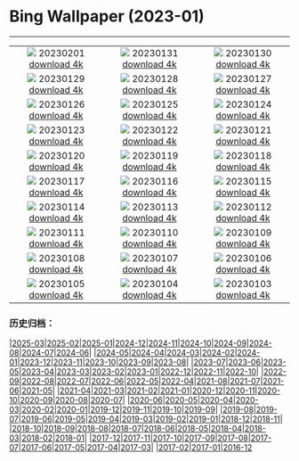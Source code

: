 # Bing Wallpaper (2023-01)
**************
| | | |
|:-:|:-:|:-:|
| ![](https://www.bing.com/th?id=OHR.TangleCreekFalls_JA-JP6469824642_1920x1080.jpg) 20230201 [download 4k](https://www.bing.com/th?id=OHR.TangleCreekFalls_JA-JP6469824642_UHD.jpg) | ![](https://www.bing.com/th?id=OHR.ZebraTrio_JA-JP6416622799_1920x1080.jpg) 20230131 [download 4k](https://www.bing.com/th?id=OHR.ZebraTrio_JA-JP6416622799_UHD.jpg) | ![](https://www.bing.com/th?id=OHR.IceSailingBalaton_JA-JP6368044010_1920x1080.jpg) 20230130 [download 4k](https://www.bing.com/th?id=OHR.IceSailingBalaton_JA-JP6368044010_UHD.jpg) |
| ![](https://www.bing.com/th?id=OHR.BlackbirdDay_JA-JP6288787593_1920x1080.jpg) 20230129 [download 4k](https://www.bing.com/th?id=OHR.BlackbirdDay_JA-JP6288787593_UHD.jpg) | ![](https://www.bing.com/th?id=OHR.BlueBahamas_JA-JP6230732203_1920x1080.jpg) 20230128 [download 4k](https://www.bing.com/th?id=OHR.BlueBahamas_JA-JP6230732203_UHD.jpg) | ![](https://www.bing.com/th?id=OHR.RedMangrove_JA-JP6180973843_1920x1080.jpg) 20230127 [download 4k](https://www.bing.com/th?id=OHR.RedMangrove_JA-JP6180973843_UHD.jpg) |
| ![](https://www.bing.com/th?id=OHR.HighArchChina_JA-JP6689436859_1920x1080.jpg) 20230126 [download 4k](https://www.bing.com/th?id=OHR.HighArchChina_JA-JP6689436859_UHD.jpg) | ![](https://www.bing.com/th?id=OHR.BirksofAberfeldy_JA-JP6623744138_1920x1080.jpg) 20230125 [download 4k](https://www.bing.com/th?id=OHR.BirksofAberfeldy_JA-JP6623744138_UHD.jpg) | ![](https://www.bing.com/th?id=OHR.ColleSantaLucia_JA-JP6561397295_1920x1080.jpg) 20230124 [download 4k](https://www.bing.com/th?id=OHR.ColleSantaLucia_JA-JP6561397295_UHD.jpg) |
| ![](https://www.bing.com/th?id=OHR.SunriseMoai_JA-JP6509155183_1920x1080.jpg) 20230123 [download 4k](https://www.bing.com/th?id=OHR.SunriseMoai_JA-JP6509155183_UHD.jpg) | ![](https://www.bing.com/th?id=OHR.YearRabbit_JA-JP6460790006_1920x1080.jpg) 20230122 [download 4k](https://www.bing.com/th?id=OHR.YearRabbit_JA-JP6460790006_UHD.jpg) | ![](https://www.bing.com/th?id=OHR.HuggingKanga_JA-JP6402339579_1920x1080.jpg) 20230121 [download 4k](https://www.bing.com/th?id=OHR.HuggingKanga_JA-JP6402339579_UHD.jpg) |
| ![](https://www.bing.com/th?id=OHR.Daikan2023_JA-JP6315927343_1920x1080.jpg) 20230120 [download 4k](https://www.bing.com/th?id=OHR.Daikan2023_JA-JP6315927343_UHD.jpg) | ![](https://www.bing.com/th?id=OHR.SFFParkCity_JA-JP6230793780_1920x1080.jpg) 20230119 [download 4k](https://www.bing.com/th?id=OHR.SFFParkCity_JA-JP6230793780_UHD.jpg) | ![](https://www.bing.com/th?id=OHR.WhiteSands_JA-JP6168922639_1920x1080.jpg) 20230118 [download 4k](https://www.bing.com/th?id=OHR.WhiteSands_JA-JP6168922639_UHD.jpg) |
| ![](https://www.bing.com/th?id=OHR.SessileOaks_JA-JP8576874053_1920x1080.jpg) 20230117 [download 4k](https://www.bing.com/th?id=OHR.SessileOaks_JA-JP8576874053_UHD.jpg) | ![](https://www.bing.com/th?id=OHR.FrozenBubblesAlberta_JA-JP6003853468_1920x1080.jpg) 20230116 [download 4k](https://www.bing.com/th?id=OHR.FrozenBubblesAlberta_JA-JP6003853468_UHD.jpg) | ![](https://www.bing.com/th?id=OHR.Turku_JA-JP5943098075_1920x1080.jpg) 20230115 [download 4k](https://www.bing.com/th?id=OHR.Turku_JA-JP5943098075_UHD.jpg) |
| ![](https://www.bing.com/th?id=OHR.DonkeyFeast_JA-JP1957899183_1920x1080.jpg) 20230114 [download 4k](https://www.bing.com/th?id=OHR.DonkeyFeast_JA-JP1957899183_UHD.jpg) | ![](https://www.bing.com/th?id=OHR.Pneumatocysts_JA-JP5507470502_1920x1080.jpg) 20230113 [download 4k](https://www.bing.com/th?id=OHR.Pneumatocysts_JA-JP5507470502_UHD.jpg) | ![](https://www.bing.com/th?id=OHR.RumeliHisari_JA-JP1470012953_1920x1080.jpg) 20230112 [download 4k](https://www.bing.com/th?id=OHR.RumeliHisari_JA-JP1470012953_UHD.jpg) |
| ![](https://www.bing.com/th?id=OHR.Umschreibung_JA-JP1758992823_1920x1080.jpg) 20230111 [download 4k](https://www.bing.com/th?id=OHR.Umschreibung_JA-JP1758992823_UHD.jpg) | ![](https://www.bing.com/th?id=OHR.HummockIce_JA-JP0176367328_1920x1080.jpg) 20230110 [download 4k](https://www.bing.com/th?id=OHR.HummockIce_JA-JP0176367328_UHD.jpg) | ![](https://www.bing.com/th?id=OHR.BisonWindCave_JA-JP1674210211_1920x1080.jpg) 20230109 [download 4k](https://www.bing.com/th?id=OHR.BisonWindCave_JA-JP1674210211_UHD.jpg) |
| ![](https://www.bing.com/th?id=OHR.Breckenridge_JA-JP9779581572_1920x1080.jpg) 20230108 [download 4k](https://www.bing.com/th?id=OHR.Breckenridge_JA-JP9779581572_UHD.jpg) | ![](https://www.bing.com/th?id=OHR.Mohair_JA-JP9567347194_1920x1080.jpg) 20230107 [download 4k](https://www.bing.com/th?id=OHR.Mohair_JA-JP9567347194_UHD.jpg) | ![](https://www.bing.com/th?id=OHR.BlackFell_JA-JP9311310014_1920x1080.jpg) 20230106 [download 4k](https://www.bing.com/th?id=OHR.BlackFell_JA-JP9311310014_UHD.jpg) |
| ![](https://www.bing.com/th?id=OHR.HIISSF_JA-JP9146225324_1920x1080.jpg) 20230105 [download 4k](https://www.bing.com/th?id=OHR.HIISSF_JA-JP9146225324_UHD.jpg) | ![](https://www.bing.com/th?id=OHR.Perihelion_JA-JP8953731752_1920x1080.jpg) 20230104 [download 4k](https://www.bing.com/th?id=OHR.Perihelion_JA-JP8953731752_UHD.jpg) | ![](https://www.bing.com/th?id=OHR.HohenzollernBurg_JA-JP3835467583_1920x1080.jpg) 20230103 [download 4k](https://www.bing.com/th?id=OHR.HohenzollernBurg_JA-JP3835467583_UHD.jpg) |

### 历史归档：

|[2025-03](/../2025-03/2025-03.md)|[2025-02](/../2025-02/2025-02.md)|[2025-01](/../2025-01/2025-01.md)|[2024-12](/../2024-12/2024-12.md)|[2024-11](/../2024-11/2024-11.md)|[2024-10](/../2024-10/2024-10.md)|[2024-09](/../2024-09/2024-09.md)|[2024-08](/../2024-08/2024-08.md)|[2024-07](/../2024-07/2024-07.md)|[2024-06](/../2024-06/2024-06.md)|
|[2024-05](/../2024-05/2024-05.md)|[2024-04](/../2024-04/2024-04.md)|[2024-03](/../2024-03/2024-03.md)|[2024-02](/../2024-02/2024-02.md)|[2024-01](/../2024-01/2024-01.md)|[2023-12](/../2023-12/2023-12.md)|[2023-11](/../2023-11/2023-11.md)|[2023-10](/../2023-10/2023-10.md)|[2023-09](/../2023-09/2023-09.md)|[2023-08](/../2023-08/2023-08.md)|
|[2023-07](/../2023-07/2023-07.md)|[2023-06](/../2023-06/2023-06.md)|[2023-05](/../2023-05/2023-05.md)|[2023-04](/../2023-04/2023-04.md)|[2023-03](/../2023-03/2023-03.md)|[2023-02](/../2023-02/2023-02.md)|[2023-01](/2023-01.md)|[2022-12](/../2022-12/2022-12.md)|[2022-11](/../2022-11/2022-11.md)|[2022-10](/../2022-10/2022-10.md)|
|[2022-09](/../2022-09/2022-09.md)|[2022-08](/../2022-08/2022-08.md)|[2022-07](/../2022-07/2022-07.md)|[2022-06](/../2022-06/2022-06.md)|[2022-05](/../2022-05/2022-05.md)|[2022-04](/../2022-04/2022-04.md)|[2021-08](/../2021-08/2021-08.md)|[2021-07](/../2021-07/2021-07.md)|[2021-06](/../2021-06/2021-06.md)|[2021-05](/../2021-05/2021-05.md)|
|[2021-04](/../2021-04/2021-04.md)|[2021-03](/../2021-03/2021-03.md)|[2021-02](/../2021-02/2021-02.md)|[2021-01](/../2021-01/2021-01.md)|[2020-12](/../2020-12/2020-12.md)|[2020-11](/../2020-11/2020-11.md)|[2020-10](/../2020-10/2020-10.md)|[2020-09](/../2020-09/2020-09.md)|[2020-08](/../2020-08/2020-08.md)|[2020-07](/../2020-07/2020-07.md)|
|[2020-06](/../2020-06/2020-06.md)|[2020-05](/../2020-05/2020-05.md)|[2020-04](/../2020-04/2020-04.md)|[2020-03](/../2020-03/2020-03.md)|[2020-02](/../2020-02/2020-02.md)|[2020-01](/../2020-01/2020-01.md)|[2019-12](/../2019-12/2019-12.md)|[2019-11](/../2019-11/2019-11.md)|[2019-10](/../2019-10/2019-10.md)|[2019-09](/../2019-09/2019-09.md)|
|[2019-08](/../2019-08/2019-08.md)|[2019-07](/../2019-07/2019-07.md)|[2019-06](/../2019-06/2019-06.md)|[2019-05](/../2019-05/2019-05.md)|[2019-04](/../2019-04/2019-04.md)|[2019-03](/../2019-03/2019-03.md)|[2019-02](/../2019-02/2019-02.md)|[2019-01](/../2019-01/2019-01.md)|[2018-12](/../2018-12/2018-12.md)|[2018-11](/../2018-11/2018-11.md)|
|[2018-10](/../2018-10/2018-10.md)|[2018-09](/../2018-09/2018-09.md)|[2018-08](/../2018-08/2018-08.md)|[2018-07](/../2018-07/2018-07.md)|[2018-06](/../2018-06/2018-06.md)|[2018-05](/../2018-05/2018-05.md)|[2018-04](/../2018-04/2018-04.md)|[2018-03](/../2018-03/2018-03.md)|[2018-02](/../2018-02/2018-02.md)|[2018-01](/../2018-01/2018-01.md)|
|[2017-12](/../2017-12/2017-12.md)|[2017-11](/../2017-11/2017-11.md)|[2017-10](/../2017-10/2017-10.md)|[2017-09](/../2017-09/2017-09.md)|[2017-08](/../2017-08/2017-08.md)|[2017-07](/../2017-07/2017-07.md)|[2017-06](/../2017-06/2017-06.md)|[2017-05](/../2017-05/2017-05.md)|[2017-04](/../2017-04/2017-04.md)|[2017-03](/../2017-03/2017-03.md)|
|[2017-02](/../2017-02/2017-02.md)|[2017-01](/../2017-01/2017-01.md)|[2016-12](/../2016-12/2016-12.md)